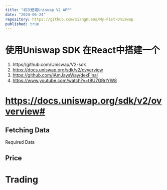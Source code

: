 ```yaml
---
title: "初次搭建Uniswap V2 APP"
date: "2024-06-24"
repository: https://github.com/xiangnuans/My-Fist-Uniswap
published: true
---
```

# 使用Uniswap SDK 在React中搭建一个

1. https//github.com/Uniswap/V2-sdk
2. https://docs.uniswap.org/sdk/v2/ovverview
3. https://github.com/IAmJaysWay/dexFinal
4. https://www.youtube.com/watch?v=t8U7GRrlYW8


# https://docs.uniswap.org/sdk/v2/ovverview# 

## Fetching Data
Required Data

## Price

# Trading